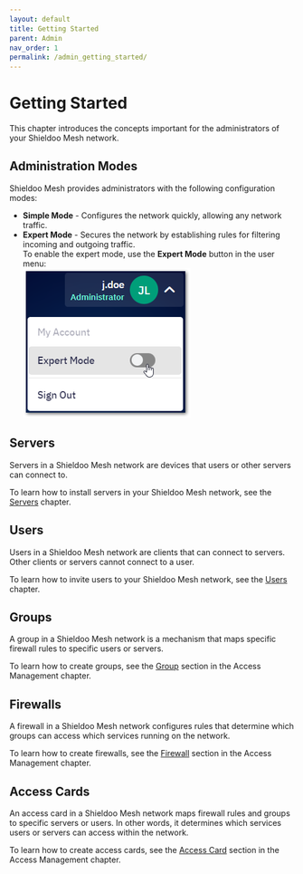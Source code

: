```yaml
---
layout: default
title: Getting Started
parent: Admin
nav_order: 1
permalink: /admin_getting_started/
---
```


# Getting Started
This chapter introduces the concepts important for the administrators of your Shieldoo Mesh network.

## Administration Modes
Shieldoo Mesh provides administrators with the following configuration modes:
- __Simple Mode__ - Configures the network quickly, allowing any network traffic.  
- __Expert Mode__ - Secures the network by establishing rules for filtering incoming and outgoing traffic.  
To enable the expert mode, use the __Expert Mode__ button in the user menu:  
![](../../images/GettingStarted01.png)

## Servers
Servers in a Shieldoo Mesh network are devices that users or other servers can connect to.

To learn how to install servers in your Shieldoo Mesh network, see the [Servers](/servers/) chapter.

## Users
Users in a Shieldoo Mesh network are clients that can connect to servers. Other clients or servers cannot connect to a user.

To learn how to invite users to your Shieldoo Mesh network, see the [Users](/users/) chapter.

## Groups
A group in a Shieldoo Mesh network is a mechanism that maps specific firewall rules to specific users or servers.

To learn how to create groups, see the [Group](/access_management/#groups) section in the Access Management chapter.

## Firewalls
A firewall in a Shieldoo Mesh network configures rules that determine which groups can access which services running on the network. 

To learn how to create firewalls, see the [Firewall](/access_management/#firewalls) section in the Access Management chapter.

## Access Cards
An access card in a Shieldoo Mesh network maps firewall rules and groups to specific servers or users. In other words, it determines which services users or servers can access within the network.

To learn how to create access cards, see the [Access Card](/access_management/#access-cards) section in the Access Management chapter.

<!---Listener-->